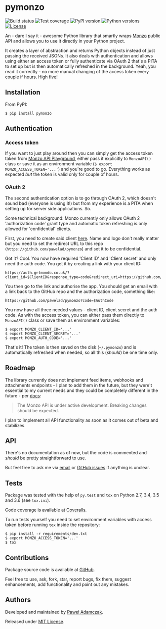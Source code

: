 # pymonzo
[![Build status](https://img.shields.io/travis/pawelad/pymonzo.svg)][travis]
[![Test coverage](https://img.shields.io/coveralls/pawelad/pymonzo.svg)][coveralls]
[![PyPI version](https://img.shields.io/pypi/v/pymonzo.svg)][pypi]
[![Python versions](https://img.shields.io/pypi/pyversions/pymonzo.svg)][pypi]
[![License](https://img.shields.io/github/license/pawelad/pymonzo.svg)][license]

An - dare I say it - awesome Python library that smartly wraps [Monzo][monzo]
public API and allows you to use it directly in your Python project.

It creates a layer of abstraction and returns Python objects instead of just
passing the received JSONs. It also deals with authentication and allows using
either an access token or fully authenticate via OAuth 2 that's a PITA to set
up but is then automatically refreshed in the background. Yeah, you read it
correctly - no more manual changing of the access token every couple if hours.
High five!

## Installation
From PyPI:
```
$ pip install pymonzo
```

## Authentication

### Access token
If you want to just play around then you can simply get the access token taken
from [Monzo API Playground][monzo api playground], either pass it explicitly to
`MonzoAPI()` class or save it as an environment variable
(`$ export MONZO_ACCESS_TOKEN='...'`) and you're good to go. Everything works
as expected _but_ the token is valid only for couple of hours.

### OAuth 2
The second authentication option is to go through OAuth 2, which doesn't sound
bad (everyone is using it!) but from my experience is a PITA when setting up
for server side applications. So.

Some technical background: Monzo currently only allows OAuth 2 'authorization 
code' grant type and automatic token refreshing is only allowed for
'confidential' clients.

First, you need to create said client [here][monzo api client]. Name and logo
don't really matter but you need to set the redirect URL to this repo
(`https://github.com/pawelad/pymonzo`) and set it to be confidential.

Got it? Cool. You now have required 'Client ID' and 'Client secret' and only
need the auth code. You get it by creating a link with your client ID:  
```
https://auth.getmondo.co.uk/?client_id=$ClientID&response_type=code&redirect_uri=https://github.com/pawelad/pymonzo
```

You then go to the link and authorise the app. You should get an email with a
link back to the GitHub repo and the authorization code, something like:
```
https://github.com/pawelad/pymonzo?code=$AuthCode
```

You now have all three needed values - client ID, client secret and the auth
code. As with the access token, you can either pass them directly to
`MonzoAPI()` class or save them as environment variables:
```
$ export MONZO_CLIENT_ID='...'
$ export MONZO_CLIENT_SECRET='...'
$ export MONZO_AUTH_CODE='...'
```

That's it! The token is then saved on the disk (`~/.pymonzo`) and is
automatically refreshed when needed, so all this (_should_) be one time only.

## Roadmap
The library currently does not implement feed items, webhooks and attachments
endpoints - I plan to add them in the future, but they were't essential to my
current needs and they could be completely different in the future - per
[docs][monzo docs introduction]:
> The Monzo API is under active development. Breaking changes should be expected.

I plan to implement all API functionality as soon as it comes out of beta and
stabilizes.

## API
There's no documentation as of now, but the code is commented and
*should* be pretty straightforward to use.

But feel free to ask me via [email](mailto:pawel.adamczak@sidnet.info) or 
[GitHub issues][github add issue] if anything is unclear.

## Tests
Package was tested with the help of `py.test` and `tox` on Python 2.7, 3.4, 3.5
and 3.6 (see `tox.ini`).

Code coverage is available at [Coveralls][coveralls].

To run tests yourself you need to set environment variables with access token
before running `tox` inside the repository:
```shell
$ pip install -r requirements/dev.txt
$ export MONZO_ACCESS_TOKEN='...'
$ tox
```

## Contributions
Package source code is available at [GitHub][github].

Feel free to use, ask, fork, star, report bugs, fix them, suggest enhancements,
add functionality and point out any mistakes.

## Authors
Developed and maintained by [Paweł Adamczak][pawelad].

Released under [MIT License][license].


[coveralls]: https://coveralls.io/github/pawelad/pymonzo
[github add issue]: https://github.com/pawelad/pymonzo/issues/new
[github]: https://github.com/pawelad/pymonzo
[license]: https://github.com/pawelad/pymonzo/blob/master/LICENSE
[monz]: https://github.com/pawelad/monz
[monzo]: https://monzo.com/
[monzo api client]: https://developers.getmondo.co.uk/apps/home
[monzo api playground]: https://developers.getmondo.co.uk/api/playground
[monzo docs introduction]: https://monzo.com/docs/#introduction
[pawelad]: https://github.com/pawelad
[pypi]: https://pypi.python.org/pypi/pymonzo
[travis]: https://travis-ci.org/pawelad/pymonzo
